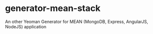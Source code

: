 generator-mean-stack
====================

An other Yeoman Generator for MEAN (MongoDB, Express, AngularJS, NodeJS) application
